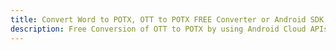 ---title: Convert Word to POTX, OTT to POTX FREE Converter or Android SDKdescription: Free Conversion of OTT to POTX by using Android Cloud APIs & SDKs. Also Create, Edit & Render Microsoft Word & OpenOffice documents in the Cloud.---